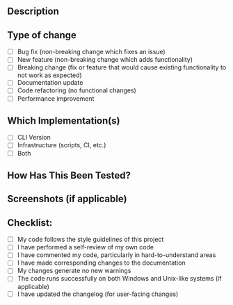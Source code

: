 ## Description
<!-- Provide a brief summary of the changes in this PR -->

## Type of change
- [ ] Bug fix (non-breaking change which fixes an issue)
- [ ] New feature (non-breaking change which adds functionality)
- [ ] Breaking change (fix or feature that would cause existing functionality to not work as expected)
- [ ] Documentation update
- [ ] Code refactoring (no functional changes)
- [ ] Performance improvement

## Which Implementation(s)
- [ ] CLI Version
- [ ] Infrastructure (scripts, CI, etc.)
- [ ] Both

## How Has This Been Tested?
<!-- Describe the tests you ran to verify your changes -->
<!-- For example: Tested with r/news subreddit, 100 posts, with date filtering -->

## Screenshots (if applicable)
<!-- Add screenshots to help explain your changes -->

## Checklist:
- [ ] My code follows the style guidelines of this project
- [ ] I have performed a self-review of my own code
- [ ] I have commented my code, particularly in hard-to-understand areas
- [ ] I have made corresponding changes to the documentation
- [ ] My changes generate no new warnings
- [ ] The code runs successfully on both Windows and Unix-like systems (if applicable)
- [ ] I have updated the changelog (for user-facing changes)
